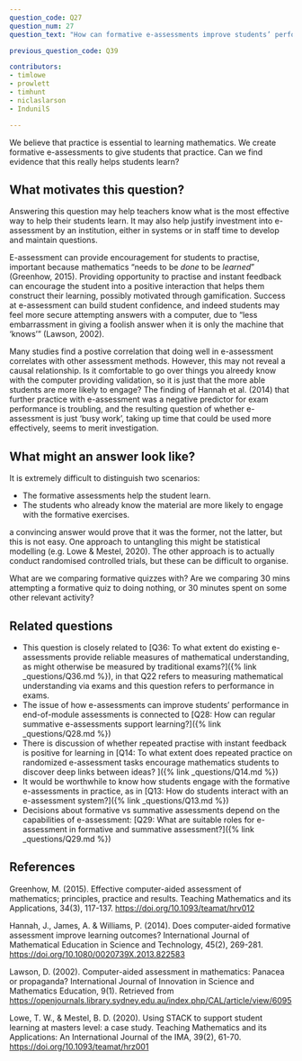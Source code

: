 ```yaml
---
question_code: Q27
question_num: 27
question_text: "How can formative e-assessments improve students’ performance in later assessments?" 

previous_question_code: Q39

contributors: 
- timlowe
- prowlett
- timhunt
- niclaslarson
- IndunilS

---
```



We believe that practice is essential to learning mathematics. We create formative e-assessments to give students that practice. Can we find evidence that this really helps students learn?




## What motivates this question?

Answering this question may help teachers know what is the most effective way to help their students learn. It may also help justify investment into e-assessment by an institution, either in systems or in staff time to develop and maintain questions.

E-assessment can provide encouragement for students to practise, important because mathematics “needs to be *done* to be *learned*” (Greenhow, 2015). Providing opportunity to practise and instant feedback can encourage the student into a positive interaction that helps them construct their learning, possibly motivated through gamification. Success at e-assessment can build student confidence, and indeed students may feel more secure attempting answers with a computer, due to “less embarrassment in giving a foolish answer when it is only the machine that ‘knows’” (Lawson, 2002). 

Many studies find a postive correlation that doing well in e-assessment correlates with other assessment methods. However, this may not reveal a causal relationship. Is it comfortable to go over things you alreedy know with the computer providing validation, so it is just that the more able students are more likely to engage? The finding of Hannah et al. (2014) that further practice with e-assessment was a negative predictor for exam performance is troubling, and the resulting question of whether e-assessment is just ‘busy work’, taking up time that could be used more effectively, seems to merit investigation.

## What might an answer look like?

It is extremely difficult to distinguish two scenarios:

- The formative assessments help the student learn.
- The students who already know the material are more likely to engage with the formative exercises.

a convincing answer would prove that it was the former, not the latter, but this is not easy. One approach to untangling this might be statistical modelling (e.g. Lowe & Mestel, 2020). The other approach is to actually conduct randomised controlled trials, but these can be difficult to organise.

What are we comparing formative quizzes with? Are we comparing 30 mins attempting a formative quiz to doing nothing, or 30 minutes spent on some other relevant activity?

## Related questions

* This question is closely related to [Q36: To what extent do existing e-assessments provide reliable measures of mathematical understanding, as might otherwise be measured by traditional exams?]({% link _questions/Q36.md %}), in that Q22 refers to measuring mathematical understanding via exams and this question refers to performance in exams.
* The issue of how e-assessments can improve students’ performance in end-of-module assessments is connected to [Q28: How can regular summative e-assessments support learning?]({% link _questions/Q28.md %})
* There is discussion of whether repeated practise with instant feedback is positive for learning in [Q14: To what extent does repeated practice on randomized e-assessment tasks encourage mathematics students to discover deep links between ideas? ]({% link _questions/Q14.md %})
* It would be worthwhile to know how students engage with the formative e-assessments in practice, as in [Q13: How do students interact with an e-assessment system?]({% link _questions/Q13.md %})
* Decisions about formative vs summative assessments depend on the capabilities of e-assessment: [Q29: What are suitable roles for e-assessment in formative and summative assessment?]({% link _questions/Q29.md %})

## References

<div class="reference_list" markdown="1">

Greenhow, M. (2015). Effective computer-aided assessment of mathematics; principles, practice and results. Teaching Mathematics and its Applications, 34(3), 117-137. <https://doi.org/10.1093/teamat/hrv012>

Hannah, J., James, A. & Williams, P. (2014). Does computer-aided formative assessment improve learning outcomes? International Journal of Mathematical Education in Science and Technology, 45(2), 269-281. <https://doi.org/10.1080/0020739X.2013.822583>

Lawson, D. (2002). Computer-aided assessment in mathematics: Panacea or propaganda? International Journal of Innovation in Science and Mathematics Education, 9(1). Retrieved from <https://openjournals.library.sydney.edu.au/index.php/CAL/article/view/6095>

Lowe, T. W., & Mestel, B. D. (2020). Using STACK to support student learning at masters level: a case study. Teaching Mathematics and its Applications: An International Journal of the IMA, 39(2), 61-70. <https://doi.org/10.1093/teamat/hrz001>

</div>
